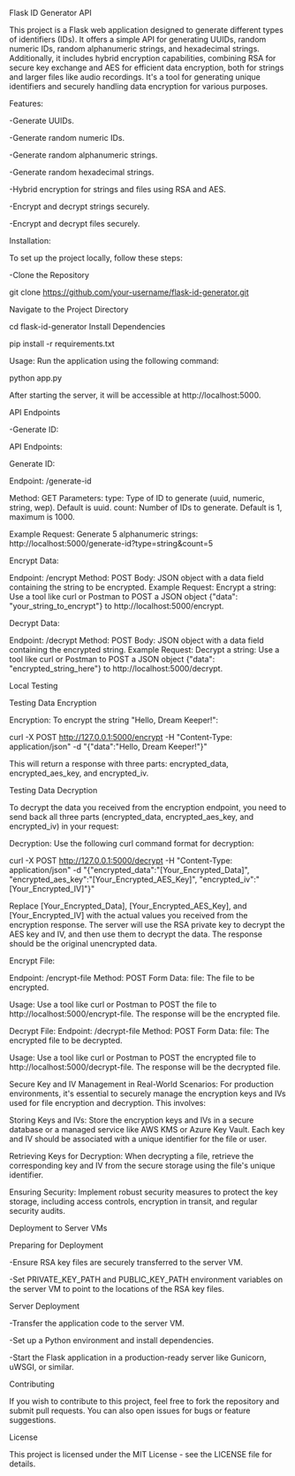 Flask ID Generator API

This project is a Flask web application designed to generate different types of identifiers (IDs). It offers a simple API for generating UUIDs, random numeric IDs, random alphanumeric strings, and hexadecimal strings. Additionally, it includes hybrid encryption capabilities, combining RSA for secure key exchange and AES for efficient data encryption, both for strings and larger files like audio recordings. It's a tool for generating unique identifiers and securely handling data encryption for various purposes.

Features:

-Generate UUIDs.

-Generate random numeric IDs.

-Generate random alphanumeric strings.

-Generate random hexadecimal strings.

-Hybrid encryption for strings and files using RSA and AES.

-Encrypt and decrypt strings securely.

-Encrypt and decrypt files securely.

Installation:

To set up the project locally, follow these steps:

-Clone the Repository

git clone https://github.com/your-username/flask-id-generator.git

Navigate to the Project Directory

cd flask-id-generator
Install Dependencies

pip install -r requirements.txt

Usage:
Run the application using the following command:

python app.py

After starting the server, it will be accessible at http://localhost:5000.

API Endpoints

-Generate ID:

API Endpoints:

Generate ID:

Endpoint: /generate-id

Method: GET
Parameters:
type: Type of ID to generate (uuid, numeric, string, wep). Default is uuid.
count: Number of IDs to generate. Default is 1, maximum is 1000.

Example Request: Generate 5 alphanumeric strings:
http://localhost:5000/generate-id?type=string&count=5

Encrypt Data:

Endpoint: /encrypt
Method: POST
Body: JSON object with a data field containing the string to be encrypted.
Example Request: Encrypt a string:
Use a tool like curl or Postman to POST a JSON object {"data": "your_string_to_encrypt"} to http://localhost:5000/encrypt.

Decrypt Data:

Endpoint: /decrypt
Method: POST
Body: JSON object with a data field containing the encrypted string.
Example Request: Decrypt a string:
Use a tool like curl or Postman to POST a JSON object {"data": "encrypted_string_here"} to http://localhost:5000/decrypt.

Local Testing

Testing Data Encryption

Encryption:
To encrypt the string "Hello, Dream Keeper!":

curl -X POST http://127.0.0.1:5000/encrypt -H "Content-Type: application/json" -d "{\"data\":\"Hello, Dream Keeper!\"}"

This will return a response with three parts: encrypted_data, encrypted_aes_key, and encrypted_iv.

Testing Data Decryption

To decrypt the data you received from the encryption endpoint, you need to send back all three parts (encrypted_data, encrypted_aes_key, and encrypted_iv) in your request:

Decryption:
Use the following curl command format for decryption:

curl -X POST http://127.0.0.1:5000/decrypt -H "Content-Type: application/json" -d "{\"encrypted_data\":\"[Your_Encrypted_Data]\", \"encrypted_aes_key\":\"[Your_Encrypted_AES_Key]\", \"encrypted_iv\":\"[Your_Encrypted_IV]\"}"

Replace [Your_Encrypted_Data], [Your_Encrypted_AES_Key], and [Your_Encrypted_IV] with the actual values you received from the encryption response. The server will use the RSA private key to decrypt the AES key and IV, and then use them to decrypt the data. The response should be the original unencrypted data.

Encrypt File:

Endpoint: /encrypt-file
Method: POST
Form Data:
file: The file to be encrypted.

Usage: Use a tool like curl or Postman to POST the file to http://localhost:5000/encrypt-file. The response will be the encrypted file.

Decrypt File:
Endpoint: /decrypt-file
Method: POST
Form Data:
file: The encrypted file to be decrypted.

Usage: Use a tool like curl or Postman to POST the encrypted file to http://localhost:5000/decrypt-file. The response will be the decrypted file.

Secure Key and IV Management in Real-World Scenarios:
For production environments, it's essential to securely manage the encryption keys and IVs used for file encryption and decryption. This involves:

Storing Keys and IVs: Store the encryption keys and IVs in a secure database or a managed service like AWS KMS or Azure Key Vault. Each key and IV should be associated with a unique identifier for the file or user.

Retrieving Keys for Decryption: When decrypting a file, retrieve the corresponding key and IV from the secure storage using the file's unique identifier.

Ensuring Security: Implement robust security measures to protect the key storage, including access controls, encryption in transit, and regular security audits.

Deployment to Server VMs

Preparing for Deployment

-Ensure RSA key files are securely transferred to the server VM.

-Set PRIVATE_KEY_PATH and PUBLIC_KEY_PATH environment variables on the server VM to point to the locations of the RSA key files.

Server Deployment

-Transfer the application code to the server VM.

-Set up a Python environment and install dependencies.

-Start the Flask application in a production-ready server like Gunicorn, uWSGI, or similar.


Contributing

If you wish to contribute to this project, feel free to fork the repository and submit pull requests. You can also open issues for bugs or feature suggestions.

License

This project is licensed under the MIT License - see the LICENSE file for details.